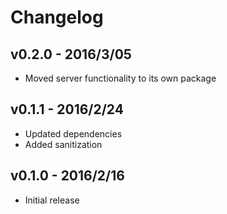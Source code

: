 # Changelog

## v0.2.0 - 2016/3/05

*   Moved server functionality to its own package

## v0.1.1 - 2016/2/24

*   Updated dependencies
*   Added sanitization

## v0.1.0 - 2016/2/16

*   Initial release
